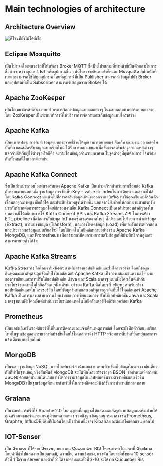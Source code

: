 # Main technologies of architecture

## Architecture Overview

![ดีไซน์ที่ยังไม่ได้ตั้งชื่อ](https://github.com/user-attachments/assets/fdf784fe-aacf-443a-8d6a-07b71c16615d)

## Eclipse Mosquitto
เป็นโปรเจคโอเพนซอร์สที่ให้บริการ Broker MQTT ซึ่งเป็นโปรแกรมที่ทำหน้าที่เป็นตัวกลางในการสื่อสารระหว่างอุปกรณ์ IoT หรืออุปกรณ์อื่น ๆ กับโครงข่ายอินเทอร์เน็ตและ Mosquitto มีน้ำหนักที่เบาและสามารถใช้ได้ทุกอุปกรณ์ โดยที่อุปกรณ์ที่เป็น Publisher สามารถส่งข้อมูลไปยัง Broker และอุปกรณ์ที่เป็น Subscriber สามารถรับข้อมูลจาก Broker ได้ 



## Apache ZooKeeper
เป็นโอเพนซอร์สที่เป็นระบบบริการการจัดการข้อมูลแบบแตกต่างๆ ในระบบคอมพิวเตอร์แบบกระจายโดย ZooKeeper เป็นระบบบริการที่ให้บริการการจัดการและเก็บข้อมูลแบบโครงสร้าง 


## Apache Kafka
เป็นแพลตฟอร์มการรับส่งข้อมูลแบบกระจายที่ช่วยให้คุณสามารถเผยแพร่ จัดเก็บ และประมวลผลสตรีมบันทึก และสมัครรับข้อมูลแบบเรียลไทม์ ได้รับการออกแบบมาเพื่อจัดการสตรีมข้อมูลจากแหล่งต่างๆ แจกจ่ายให้กับผู้ใช้ต่างๆ หรือก็คือ จะถ่ายโอนข้อมูลจำนวนมหาศาล ไปจุดต่างๆที่คุณต้องการ ได้พร้อมกันทั้งหมดนี้ในเวลาเดียวกัน 


## Apache Kafka Connect
ซึ่งเป็นส่วนประกอบโอเพ่นซอร์สของ Apache Kafka เป็นเฟรมเวิร์กสำหรับการเชื่อมต่อ Kafka กับระบบภายนอก เช่น ฐานข้อมูล การจัดเก็บ Key - value ค่า indexในการค้นหา และระบบไฟล์ โดยKafka Connect มุ่งเน้นไปที่การสตรีมข้อมูลเข้าและออกจาก Kafka ทำให้คุณเขียนปลั๊กอินตัวเชื่อมต่อคุณภาพสูง เชื่อถือได้ และประสิทธิภาพสูงได้ง่ายขึ้น นอกจากนี้ยังช่วยให้กรอบงานสามารถรับประกันที่ยากต่อการบรรลุผลโดยใช้กรอบงานอื่น Kafka Connect เป็นองค์ประกอบสำคัญของในบทความนี้ได้อธิบายการใช้ Kafka Connect APIs และ Kafka Streams API ในการสร้าง ETL pipeline เพื่อจัดการกับข้อมูล IoT และเซ็นเซอร์ขนาดใหญ่ ซึ่งประกอบไปด้วยการนำเข้าข้อมูล (Extract), การแปลงข้อมูล (Transform), และการโหลดข้อมูล (Load) เพื่อรองรับการตรวจสอบและประมวลผลข้อมูลแบบเรียลไทม์ โดยใช้เทคโนโลยีหลักหลายอย่าง เช่น Apache Kafka, MongoDB, และ Prometheus เพื่อสร้างสถาปัตยกรรมการสตรีมข้อมูลที่มีประสิทธิภาพสูงและสามารถขยายตัวได้ง่าย 


## Apache Kafka Streams
Kafka Streams คือไลบรารี client สำหรับสร้างแอปพลิเคชันและไมโครเซอร์วิส โดยที่ข้อมูลอินพุตและเอาต์พุตจะถูกจัดเก็บไว้ในคลัสเตอร์ Apache Kafka เป็นการผสมผสานความเรียบง่ายของการเขียนและการปรับใช้แอปพลิเคชัน Java และ Scala มาตรฐานบนฝั่งไคลเอ็นต์เข้ากับประโยชน์ของเทคโนโลยีคลัสเตอร์ฝั่งเซิร์ฟเวอร์ของ Kafka
คือไลบรารี client สำหรับสร้างแอปพลิเคชันและไมโครเซอร์วิส โดยที่ข้อมูลอินพุตและเอาต์พุตจะถูกจัดเก็บไว้ในคลัสเตอร์ Apache Kafka เป็นการผสมผสานความเรียบง่ายของการเขียนและการปรับใช้แอปพลิเคชัน Java และ Scala มาตรฐานบนฝั่งไคลเอ็นต์เข้ากับประโยชน์ของเทคโนโลยีคลัสเตอร์ฝั่งเซิร์ฟเวอร์ของ Kafka 

 


## Prometheus
เป็นแอปพลิเคชันซอฟต์แวร์ที่ใช้ในการติดตามและแจ้งเตือนเหตุการณ์ณ์ โดยจะบันทึกตัววัดแบบเรียลไทม์ในฐานข้อมูลอนุกรมเวลาที่สร้างขึ้นโดยใช้โมเดลการดึง HTTP พร้อมการสืบค้นที่ยืดหยุ่นและการแจ้งเตือนแบบเรียลไทม์  


## MongoDB
เป็นระบบฐานข้อมูล NoSQL แบบโอเพ่นซอร์ส เน้นเอกสาร แทนที่จะจัดเก็บข้อมูลในตาราง เช่นเดียวกับที่ทำในฐานข้อมูลเชิงสัมพันธ์ MongoDB จะบันทึกโครงสร้างข้อมูล BSON (ข้อกำหนดที่คล้ายกับ JSON) ด้วยสคีมาแบบไดนามิก ทำให้การรวมข้อมูลในแอปพลิเคชันบางตัวง่ายขึ้นและเร็วขึ้น MongoDB เป็นฐานข้อมูลที่เหมาะสำหรับใช้ในการผลิตและมีฟังก์ชันการทำงานที่หลากหลาย 


## Grafana
เป็นซอฟต์แวร์ฟรีที่ใช้ Apache 2.0 ใบอนุญาตที่อนุญาตให้แสดงและจัดรูปแบบข้อมูลเมตริก ช่วยให้คุณสร้างแดชบอร์ดและแผนภูมิจากหลายแหล่ง รวมถึงฐานข้อมูลอนุกรมเวลา เช่น Prometheus, Graphite, InfluxDB เดิมทีเริ่มต้นโดยเป็นส่วนหนึ่งของ Kibana และต่อมาได้แตกแขนงออกไป 


## IOT-Sensor
เป็น Sensor ที่ได้จาก Server, คอม และ Cucumber RIS โดยจะส่งค่าไปแสดงที่ Grafana โดยค่าที่นำไปแสดงจะเป็นอุณหภูมิ, ความชื้น, ความเข้มแสง, แรงดัน โดยจะมีทั้งหมด 10 sensor ตัวที่ 1 ได้จาก server และตัวที่ 2 ได้จากคอมและตัวที่ 3-10 จะได้จาก Cucumber Ris

